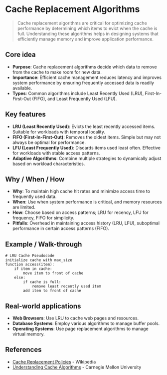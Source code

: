 # Cache Replacement Algorithms

> Cache replacement algorithms are critical for optimizing cache performance by determining which items to evict when the cache is full. Understanding these algorithms helps in designing systems that efficiently manage memory and improve application performance.

## Core idea
- **Purpose**: Cache replacement algorithms decide which data to remove from the cache to make room for new data.
- **Importance**: Efficient cache management reduces latency and improves system performance by ensuring frequently accessed data is readily available.
- **Types**: Common algorithms include Least Recently Used (LRU), First-In-First-Out (FIFO), and Least Frequently Used (LFU).

## Key features
- **LRU (Least Recently Used)**: Evicts the least recently accessed items. Suitable for workloads with temporal locality.
- **FIFO (First-In-First-Out)**: Removes the oldest items. Simple but may not always be optimal for performance.
- **LFU (Least Frequently Used)**: Discards items used least often. Effective for workloads with stable access patterns.
- **Adaptive Algorithms**: Combine multiple strategies to dynamically adjust based on workload characteristics.

## Why / When / How
- **Why**: To maintain high cache hit rates and minimize access time to frequently used data.
- **When**: Use when system performance is critical, and memory resources are limited.
- **How**: Choose based on access patterns; LRU for recency, LFU for frequency, FIFO for simplicity.
- **Pitfalls**: Overhead in maintaining access history (LRU, LFU), suboptimal performance in certain access patterns (FIFO).

## Example / Walk-through
```pseudo
# LRU Cache Pseudocode
initialize cache with max_size
function access(item):
    if item in cache:
        move item to front of cache
    else:
        if cache is full:
            remove least recently used item
        add item to front of cache
```

## Real-world applications
- **Web Browsers**: Use LRU to cache web pages and resources.
- **Database Systems**: Employ various algorithms to manage buffer pools.
- **Operating Systems**: Use page replacement algorithms to manage virtual memory.

## References
- [Cache Replacement Policies](https://en.wikipedia.org/wiki/Cache_replacement_policies) - Wikipedia
- [Understanding Cache Algorithms](https://www.cs.cmu.edu/~./guyb/realworld/cache_algorithms.pdf) - Carnegie Mellon University